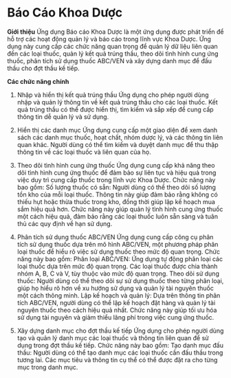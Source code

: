 # Báo Cáo Khoa Dược
**Giới thiệu**
Ứng dụng Báo cáo Khoa Dược là một ứng dụng được phát triển để hỗ trợ các hoạt động quản lý và báo cáo trong lĩnh vực Khoa Dược. Ứng dụng này cung cấp các chức năng quan trọng để quản lý dữ liệu liên quan đến các loại thuốc, quản lý kết quả trúng thầu, theo dõi tình hình cung ứng thuốc, phân tích sử dụng thuốc ABC/VEN và xây dựng danh mục để đấu thầu cho đợt thầu kế tiếp.

**Các chức năng chính**
1. Nhập và hiển thị kết quả trúng thầu
Ứng dụng cho phép người dùng nhập và quản lý thông tin về kết quả trúng thầu cho các loại thuốc.
Kết quả trúng thầu có thể được hiển thị, tìm kiếm và sắp xếp để cung cấp thông tin dễ quản lý và sử dụng.

2. Hiển thị các danh mục
Ứng dụng cung cấp một giao diện để xem danh sách các danh mục thuốc, hoạt chất, nhóm dược lý, và các thông tin liên quan khác.
Người dùng có thể tìm kiếm và duyệt danh mục để thu thập thông tin về các loại thuốc và liên quan của họ.

3. Theo dõi tình hình cung ứng thuốc
Ứng dụng cung cấp khả năng theo dõi tình hình cung ứng thuốc để đảm bảo sự liên tục và hiệu quả trong việc duy trì cung cấp thuốc trong lĩnh vực Khoa Dược. Chức năng này bao gồm:
Số lượng thuốc có sẵn: Người dùng có thể theo dõi số lượng tồn kho của mỗi loại thuốc. Thông tin này giúp đảm bảo rằng không có thiếu hụt hoặc thừa thuốc trong kho, đồng thời giúp lập kế hoạch mua sắm hiệu quả hơn.
Chức năng này giúp quản lý tình hình cung ứng thuốc một cách hiệu quả, đảm bảo rằng các loại thuốc luôn sẵn sàng và tuân thủ các quy định về hạn sử dụng.

4. Phân tích sử dụng thuốc ABC/VEN
Ứng dụng cung cấp công cụ phân tích sử dụng thuốc dựa trên mô hình ABC/VEN, một phương pháp phân loại thuốc để hiểu rõ việc sử dụng thuốc theo mức độ quan trọng. Chức năng này bao gồm:
Phân loại ABC/VEN: Ứng dụng tự động phân loại các loại thuốc dựa trên mức độ quan trọng. Các loại thuốc được chia thành nhóm A, B, C và V, tùy thuộc vào mức độ quan trọng.
Theo dõi sử dụng thuốc: Người dùng có thể theo dõi sự sử dụng thuốc theo từng phân loại, giúp họ hiểu rõ hơn về xu hướng sử dụng và quản lý tài nguyên thuốc một cách thông minh.
Lập kế hoạch và quản lý: Dựa trên thông tin phân tích ABC/VEN, người dùng có thể lập kế hoạch đặt hàng và quản lý tài nguyên thuốc theo cách hiệu quả nhất.
Chức năng này giúp tối ưu hóa sử dụng tài nguyên và giảm thiểu lãng phí trong việc cung ứng thuốc.

5. Xây dựng danh mục cho đợt thầu kế tiếp
Ứng dụng cho phép người dùng tạo và quản lý danh mục các loại thuốc và thông tin liên quan để sử dụng trong đợt thầu kế tiếp. Chức năng này bao gồm:
Tạo danh mục đấu thầu: Người dùng có thể tạo danh mục các loại thuốc cần đấu thầu trong tương lai. Các mục tiêu và thông tin cụ thể có thể được đặt ra cho từng mục trong danh mục.
